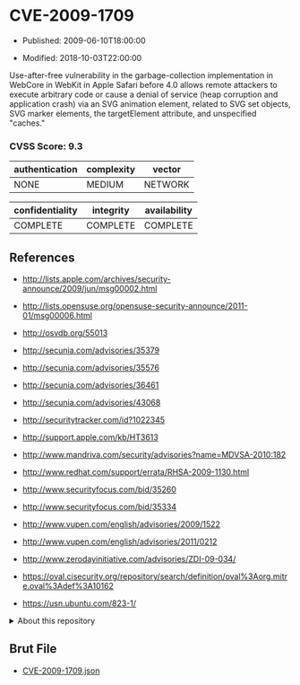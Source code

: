 # CVE-2009-1709

- Published: 2009-06-10T18:00:00

- Modified: 2018-10-03T22:00:00

Use-after-free vulnerability in the garbage-collection implementation in WebCore in WebKit in Apple Safari before 4.0 allows remote attackers to execute arbitrary code or cause a denial of service (heap corruption and application crash) via an SVG animation element, related to SVG set objects, SVG marker elements, the targetElement attribute, and unspecified "caches."

### CVSS Score: **9.3**

| authentication | complexity | vector |
| --- | --- | --- |
| NONE | MEDIUM | NETWORK |

| confidentiality | integrity | availability |
| --- | --- | --- |
| COMPLETE | COMPLETE | COMPLETE |

## References

* http://lists.apple.com/archives/security-announce/2009/jun/msg00002.html

* http://lists.opensuse.org/opensuse-security-announce/2011-01/msg00006.html

* http://osvdb.org/55013

* http://secunia.com/advisories/35379

* http://secunia.com/advisories/35576

* http://secunia.com/advisories/36461

* http://secunia.com/advisories/43068

* http://securitytracker.com/id?1022345

* http://support.apple.com/kb/HT3613

* http://www.mandriva.com/security/advisories?name=MDVSA-2010:182

* http://www.redhat.com/support/errata/RHSA-2009-1130.html

* http://www.securityfocus.com/bid/35260

* http://www.securityfocus.com/bid/35334

* http://www.vupen.com/english/advisories/2009/1522

* http://www.vupen.com/english/advisories/2011/0212

* http://www.zerodayinitiative.com/advisories/ZDI-09-034/

* https://oval.cisecurity.org/repository/search/definition/oval%3Aorg.mitre.oval%3Adef%3A10162

* https://usn.ubuntu.com/823-1/

<details>
<summary>About this repository</summary> 

  This repository is part of the project [Live Hack CVE](https://github.com/Live-Hack-CVE). Main website can be found [www.live-hack.org](https://www.live-hack.org) 
  
  Made by [Sn0wAlice](https://github.com/Sn0wAlice) for the people that care about security and need to have a feed of the latest CVEs. Hope you enjoy it, don't forget to star the repo and follow me on [Twitter](https://twitter.com/Sn0wAlice) and [Github](https://github.com/Sn0wAlice). And that is my [personnal website](https://www.alice-snow.me/)

  - [Home Page](https://github.com/Live-Hack-CVE)
  - [Framework](https://github.com/Live-Hack-CVE/cve-framework)
  - [CVE database](https://github.com/Live-Hack-CVE/full_database)
  - [Changelog](https://github.com/Live-Hack-CVE/Changelog)
</details>

## Brut File

* [CVE-2009-1709.json](https://raw.githubusercontent.com/Live-Hack-CVE/full_database/main/cves/2009/CVE-2009-1709.json)

